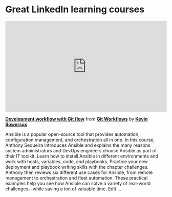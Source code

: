 <h1>Great LinkedIn learning courses</h1>

<div style="position:relative;height:0;padding-bottom:56.25%"><iframe width="640" height="360" src="https://www.linkedin.com/learning/embed/git-workflows/development-workflow-with-git-flow?autoplay=false&claim=AQEevtsYESoTFAAAAY4e7OLBXJdylah1AFCTMnjEihaPudSZ4SYOAyFBXAwF3y6Ey3xm_KAhleqZ2UdQ4APFYdDQQW8I2rj7HB-y77FS3USJUUCUOeO9WcOIQRsFN3HY7uuV97moRj2xdnbiobs7gWIBz1CA90AROFfOdIXwkbxxWsY699vEbmr05_EKCRAoTeCxNULmjEmKhd__KpJVm4hzP1FiLpBMkb3MgK5XopH9YuVxjEzy99Akf8yvPA2WErIoT23yJQ2a88dvdtVcIrKyjrw66rHlO6wk8E0c8RwhhZZjGdxk6iAp8SBQyzF9yJtS4T2DwaXrbl1RK0wgRGtpvRRlynwjvL8vV4SIf12pruuiOYZyyoiXUsdYF5CsjhPI6eYAiMSby4xjZiev8VbFvtEr0Af_v4PmB0EhHg0m3yyx1TESBDibdwbEdnzcS9gX691gqPm6JvwiGXY57FpLwZPoBEcTXD9zoMuQThvI11BprFcO2WAfrCiI7qwC0Vrui6g8x7CfJ2iDtz5XRNw2FmTatdooe6kTemSPjUdh0e-c8EsupFlq8E7wWXKIFK4U72lTfaBx-5HrcLrid2mtzO3tRxHdkV6lvfilWnj6ooET3F6oIxXdmkPV17GS9fG1tcdlccaKEh_XboLmB9r43G7MkA2gF59jSgbX2NBzFz-q1xjtdrso30Cib7en4XJGpMw5PQpiirZHt6JBeOYq2juftn34FztbJwFc1ODXl-Zx1NDxAUDM3ixGym75x2C-Cc5d1eKObwdCn4gKO5xOHIZ62NceQGTQm2eRHs4OnSJMijMWNzfvFJLSPNS7NrHKvL2DYG0huFLCn_BmeT9xmlKU7zXS4cumoDFngEOIrhHEkmRfhzruxv9tqXeSn4WuDGzTq--vGyGz44pQEcbg0IySST35mGQkvqvEw70OU-Xgu-kRW_q0sW8yRtzcA3wQh56HvNugrwdKuc9ecQ88rX7aPyKPkBhD6PDo_QG2URxfc18Bn9sUt00qaD-UFbDxaZ-QLMU40bYNYbyflChYavPOp7wl66x-pyYUWo3Zwo_ZaHPzsDNliEIENypHng5bO6bfHpw-Zj8X_xS2AJUm7FJwpKoZhB66LIlPi55NkZ9xtD80gC1LWDNU3RzUW-DsJwg4nC5CeyJfhbP-h-lF2aG77GiTlVqqFxrTh_mIud5mnaSfhpvNy7TPHTU" mozallowfullscreen="true" webkitallowfullscreen="true" allowfullscreen="true" frameborder="0" style="position:absolute;width:100%;height:100%;left:0"></iframe></div><p><strong><a href="https://www.linkedin.com/learning/git-workflows/development-workflow-with-git-flow?trk=embed_lil">Development workflow with Git flow</a></strong> from <strong><a href="https://www.linkedin.com/learning/git-workflows?trk=embed_lil">Git Workflows</a></strong> by <strong><a href="https://www.linkedin.com/learning/instructors/kevin-bowersox?trk=embed_lil">Kevin Bowersox</a></strong></p>
Ansible is a popular open-source tool that provides automation, configuration management, and orchestration all in one. In this course, Anthony Sequeira introduces Ansible and explains the many reasons system administrators and DevOps engineers choose Ansible as part of their IT toolkit. Learn how to install Ansible in different environments and work with hosts, variables, code, and playbooks. Practice your new deployment and playbook writing skills with the chapter challenges. Anthony then reviews six different use cases for Ansible, from remote management to orchestration and fleet automation. These practical examples help you see how Ansible can solve a variety of real-world challenges—while saving a ton of valuable time.
Edit ...
